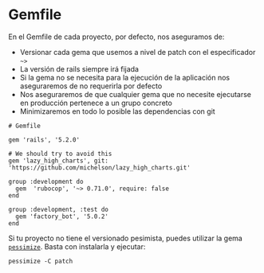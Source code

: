 # Gemfile

En el Gemfile de cada proyecto, por defecto, nos aseguramos de:

* Versionar cada gema que usemos a nivel de patch con el especificador `~>`
* La versión de rails siempre irá fijada
* Si la gema no se necesita para la ejecución de la aplicación nos aseguraremos de no requerirla por defecto
* Nos aseguraremos de que cualquier gema que no necesite ejecutarse en producción pertenece a un grupo concreto
* Minimizaremos en todo lo posible las dependencias con git

```text
# Gemfile

gem 'rails', '5.2.0'

# We should try to avoid this
gem 'lazy_high_charts', git: 'https://github.com/michelson/lazy_high_charts.git'

group :development do
  gem  'rubocop', '~> 0.71.0', require: false
end

group :development, :test do
  gem 'factory_bot', '5.0.2'
end
```

Si tu proyecto no tiene el versionado pesimista, puedes utilizar la gema [`pessimize`](https://github.com/joonty/pessimize). Basta con instalarla y ejecutar:

```text
pessimize -C patch
```

